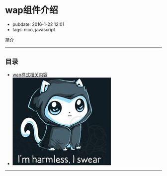 # wap组件介绍

- pubdate: 2016-1-22 12:01
- tags: nico, javascript

简介

----------------

## 目录


- [wap样式相关内容](./focus-css3/)
- [![image](./focus-css3/logo.png)](./focus-css3/)


 


----------------